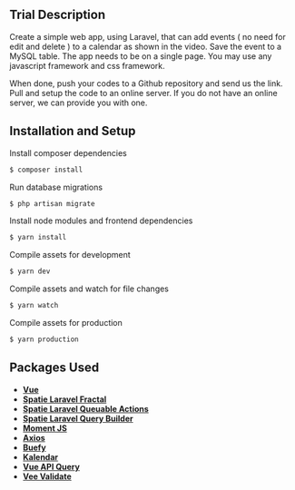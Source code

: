 ## Trial Description

Create a simple web app, using Laravel, that can add events ( no need for edit and delete ) to a calendar as shown in the video. Save the event to a MySQL table. The app needs to be on a single page. You may use any javascript framework and css framework.

When done, push your codes to a Github repository and send us the link. Pull and setup the code to an online server. If you do not have an online server, we can provide you with one.

## Installation and Setup

Install composer dependencies

``` bash
$ composer install
```

Run database migrations

``` bash
$ php artisan migrate
```

Install node modules and frontend dependencies
``` bash
$ yarn install
```

Compile assets for development
``` bash
$ yarn dev
```

Compile assets and watch for file changes
```bash
$ yarn watch
```

Compile assets for production
``` bash
$ yarn production
```


## Packages Used

- **[Vue](https://vuejs.org/)**
- **[Spatie Laravel Fractal](https://github.com/spatie/laravel-fractal)**
- **[Spatie Laravel Queuable Actions](https://github.com/spatie/laravel-queueable-action)**
- **[Spatie Laravel Query Builder](https://github.com/spatie/laravel-query-builder)**
- **[Moment JS](https://momentjs.com/)**
- **[Axios](https://github.com/axios/axios)**
- **[Buefy](https://buefy.org)**
- **[Kalendar](https://kalendar.altinselimi.com/)**
- **[Vue API Query](https://github.com/robsontenorio/vue-api-query)**
- **[Vee Validate](https://baianat.github.io)**
